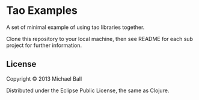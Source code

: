 # Tao Examples

A set of minimal example of using tao libraries together.

Clone this repository to your local machine, then see README for each sub project for further information.


## License

Copyright © 2013 Michael Ball

Distributed under the Eclipse Public License, the same as Clojure.
